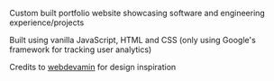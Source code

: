 Custom built portfolio website showcasing software and engineering experience/projects

Built using vanilla JavaScript, HTML and CSS (only using Google's framework for tracking user analytics)

Credits to [webdevamin](https://webdevamin.com/) for design inspiration
